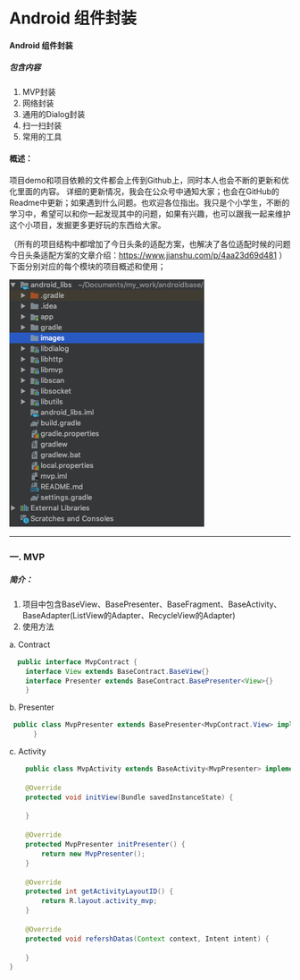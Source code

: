 # Android 组件封装

#### Android 组件封装
##### 包含内容
1. MVP封装
2. 网络封装
3. 通用的Dialog封装
4. 扫一扫封装
5. 常用的工具

#### 概述：
项目demo和项目依赖的文件都会上传到Github上，同时本人也会不断的更新和优化里面的内容。
详细的更新情况，我会在公众号中通知大家；也会在GitHub的Readme中更新；如果遇到什么问题。也欢迎各位指出。我只是个小学生，不断的学习中，希望可以和你一起发现其中的问题，如果有兴趣，也可以跟我一起来维护这个小项目，发掘更多更好玩的东西给大家。

（所有的项目结构中都增加了今日头条的适配方案，也解决了各位适配时候的问题 今日头条适配方案的文章介绍：https://www.jianshu.com/p/4aa23d69d481 ）
下面分别对应的每个模块的项目概述和使用；

![项目目录结构](https://github.com/softwareboy92/android_libs/blob/master/images/directory.png)

* * *
### 一. MVP 
##### 简介：
1. 项目中包含BaseView、BasePresenter、BaseFragment、BaseActivity、BaseAdapter(ListView的Adapter、RecycleView的Adapter)
2. 使用方法

a. Contract
``` java
  public interface MvpContract {
    interface View extends BaseContract.BaseView{}
    interface Presenter extends BaseContract.BasePresenter<View>{}
    }
```
b. Presenter
``` java
 public class MvpPresenter extends BasePresenter<MvpContract.View> implements MvpContract.Presenter{
      }
```
c. Activity
``` java
    public class MvpActivity extends BaseActivity<MvpPresenter> implements MvpContract.View {

    @Override
    protected void initView(Bundle savedInstanceState) {

    }

    @Override
    protected MvpPresenter initPresenter() {
        return new MvpPresenter();
    }

    @Override
    protected int getActivityLayoutID() {
        return R.layout.activity_mvp;
    }

    @Override
    protected void refershDatas(Context context, Intent intent) {

    }
}
```
  